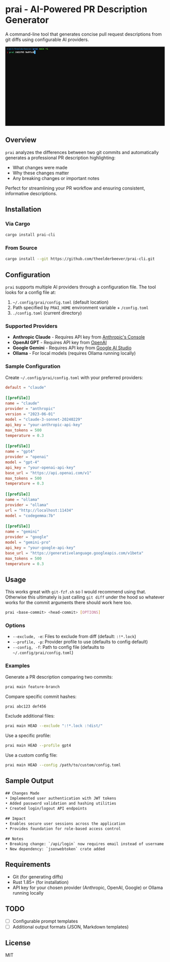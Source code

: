 # prai - AI-Powered PR Description Generator

A command-line tool that generates concise pull request descriptions from git diffs using configurable AI providers.

![prai](docs/images/prai.gif)

## Overview

`prai` analyzes the differences between two git commits and automatically generates a professional PR description highlighting:
- What changes were made
- Why these changes matter
- Any breaking changes or important notes

Perfect for streamlining your PR workflow and ensuring consistent, informative descriptions.

## Installation

### Via Cargo

```bash
cargo install prai-cli
```

### From Source

```bash
cargo install --git https://github.com/theelderbeever/prai-cli.git
```

## Configuration

`prai` supports multiple AI providers through a configuration file. The tool looks for a config file at:

1. `~/.config/prai/config.toml` (default location)
2. Path specified by `PRAI_HOME` environment variable + `/config.toml`
3. `./config.toml` (current directory)

### Supported Providers

- **Anthropic Claude** - Requires API key from [Anthropic's Console](https://console.anthropic.com/)
- **OpenAI GPT** - Requires API key from [OpenAI](https://platform.openai.com/)
- **Google Gemini** - Requires API key from [Google AI Studio](https://makersuite.google.com/)
- **Ollama** - For local models (requires Ollama running locally)

### Sample Configuration

Create `~/.config/prai/config.toml` with your preferred providers:

```toml
default = "claude"

[[profile]]
name = "claude"
provider = "anthropic"
version = "2023-06-01"
model = "claude-3-sonnet-20240229"
api_key = "your-anthropic-api-key"
max_tokens = 500
temperature = 0.3

[[profile]]
name = "gpt4"
provider = "openai"
model = "gpt-4"
api_key = "your-openai-api-key"
base_url = "https://api.openai.com/v1"
max_tokens = 500
temperature = 0.3

[[profile]]
name = "ollama"
provider = "ollama"
url = "http://localhost:11434"
model = "codegemma:7b"

[[profile]]
name = "gemini"
provider = "google"
model = "gemini-pro"
api_key = "your-google-api-key"
base_url = "https://generativelanguage.googleapis.com/v1beta"
max_tokens = 500
temperature = 0.3
```

## Usage

This works great with `git-fzf.sh` so I would recommend using that. Otherwise this ultimately is just calling `git diff` under the hood so whatever works for the commit arguments there should work here too.

```bash
prai <base-commit> <head-commit> [OPTIONS]
```

### Options

- `--exclude, -e`: Files to exclude from diff (default: `:!*.lock`)
- `--profile, -p`: Provider profile to use (defaults to config default)
- `--config, -f`: Path to config file (defaults to `~/.config/prai/config.toml`)

### Examples

Generate a PR description comparing two commits:
```bash
prai main feature-branch
```

Compare specific commit hashes:
```bash
prai abc123 def456
```

Exclude additional files:
```bash
prai main HEAD --exclude ":!*.lock :!dist/"
```

Use a specific profile:
```bash
prai main HEAD --profile gpt4
```

Use a custom config file:
```bash
prai main HEAD --config /path/to/custom/config.toml
```

## Sample Output

```
## Changes Made
• Implemented user authentication with JWT tokens
• Added password validation and hashing utilities
• Created login/logout API endpoints

## Impact
• Enables secure user sessions across the application
• Provides foundation for role-based access control

## Notes
• Breaking change: `/api/login` now requires email instead of username
• New dependency: `jsonwebtoken` crate added
```

## Requirements

- Git (for generating diffs)
- Rust 1.85+ (for installation)
- API key for your chosen provider (Anthropic, OpenAI, Google) or Ollama running locally

## TODO

- [ ] Configurable prompt templates
- [ ] Additional output formats (JSON, Markdown templates)

## License

MIT
